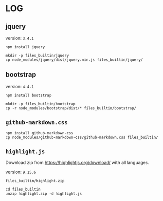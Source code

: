 # LOG

## jquery

version: `3.4.1`

```
npm install jquery

mkdir -p files_builtin/jquery
cp node_modules/jquery/dist/jquery.min.js files_builtin/jquery/
```

## bootstrap

version: `4.4.1`

```
npm install bootstrap

mkdir -p files_builtin/bootstrap
cp -r node_modules/bootstrap/dist/* files_builtin/bootstrap/
```

## `github-markdown.css`

```
npm install github-markdown-css
cp node_modules/github-markdown-css/github-markdown.css files_builtin/
```

## `highlight.js`

Download zip from https://highlightjs.org/download/ with all languages.

version: `9.15.6`

```
files_builtin/highlight.zip
```

```
cd files_builtin
unzip highlight.zip -d highlight.js
```
